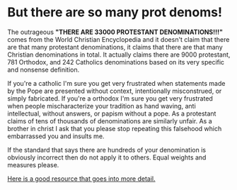 # But there are so many prot denoms!

The outrageous **"THERE ARE 33000 PROTESTANT DENOMINATIONS!!!"** comes from the
World Christian Encyclopedia and it doesn't claim that there are that many
protestant denominations, it claims that there are that many Christian
denominations in total. It actually claims there are 9000 protestant, 781
Orthodox, and 242 Catholics denominations based on its very specific and
nonsense definition.

If you're a catholic I'm sure you get very frustrated when statements made by
the Pope are presented without context, intentionally misconstrued, or simply
fabricated. If you're a orthodox I'm sure you get very frustrated when people
mischaracterize your tradition as hand waving, anti intellectual, without
answers, or papism without a pope.  As a protestant claims of tens of thousands
of denominations are similarly unfair. As a brother in christ I ask that you
please stop repeating this falsehood which embarrassed you and insults me.

If the standard that says there are hundreds of your denomination is obviously
incorrect then do not apply it to others. Equal weights and measures please.

[Here is a good resource that goes into more detail.](https://www.ncregister.com/blog/we-need-to-stop-saying-that-there-are-33-000-protestant-denominations)
